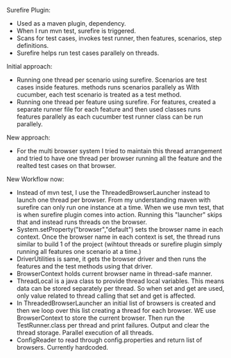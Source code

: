 Surefire Plugin:
 - Used as a maven plugin, dependency.
 - When I run mvn test, surefire is triggered.
 - Scans for test cases, invokes test runner, then
    features, scenarios, step definitions.
 - Surefire helps run test cases parallely on threads.

Initial approach:
 - Running one thread per scenario using surefire.
    Scenarios are test cases inside features.
    <parallel>methods</parallel> runs scenarios parallely as With cucumber, each test scenario is treated as a test method.
 - Running one thread per feature using surefire.
    For features, created a separate runner file for each feature and then used
    <parallel>classes</parallel> runs features parallely as each cucumber test runner class can be run parallely.

New approach:
 - For the multi browser system I tried to maintain this thread arrangement and tried to have one thread per browser running all the feature and the realted test cases on that browser.

New Workflow now:
 - Instead of mvn test, I use the ThreadedBrowserLauncher instead to launch one thread per browser. From my understanding maven with surefire can only run one instance at a time. When we use mvn test, that is when surefire plugin comes into action. Running this "launcher" skips that and instead runs threads on the browser.
 - System.setProperty("browser","default") sets the browser name in each context. Once the browser name in each context is set, the thread runs similar to build 1 of the project (wihtout threads or surefire plugin simply running all features one scenario at a time.)
 - DriverUtilities is same, it gets the browser driver and then runs the features and the test methods using that driver.
 - BrowserContext holds current browser name in thread-safe manner.
 - ThreadLocal is a java class to provide thread local variables. This means data can be stored separately per thread. So when set and get are used, only value related to thread calling that set and get is affected.
 - In ThreadedBrowserLauncher an initial list of browsers is created and then we loop over this list creating a thread for each browser. WE use BrowserContext to store the current browser. Then run the TestRunner.class per thread and print failures. Output and clear the thread storage. Parallel execution of all threads.
 - ConfigReader to read through config.properties and return list of browsers. Currently hardcoded.